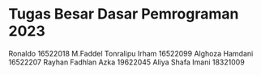 # Tugas Besar Dasar Pemrograman 2023
Ronaldo 			16522018
M.Faddel Tonralipu Irham	16522099
Alghoza Hamdani		16522207
Rayhan Fadhlan Azka		19622045
Aliya Shafa Imani	            18321009
